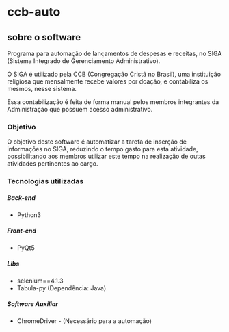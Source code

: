 # ccb-auto

## sobre o software

Programa para automação de lançamentos de despesas e receitas, no SIGA (Sistema Integrado de Gerenciamento Administrativo).

O SIGA é utilizado pela CCB (Congregação Cristã no Brasil), uma instituição religiosa que mensalmente recebe valores por doação,
e contabiliza os mesmos, nesse sistema.

Essa contabilização é feita de forma manual pelos membros integrantes da Administração que possuem acesso administrativo.

### Objetivo

O objetivo deste software é automatizar a tarefa de inserção de informações no SIGA, reduzindo o tempo gasto para esta atividade,
possibilitando aos membros utilizar este tempo na realização de outas atividades pertinentes ao cargo.

### Tecnologias utilizadas

##### Back-end

- Python3

##### Front-end

- PyQt5

##### Libs

- selenium==4.1.3
- Tabula-py (Dependência: Java)

##### Software Auxiliar

- ChromeDriver - (Necessário para a automação)
